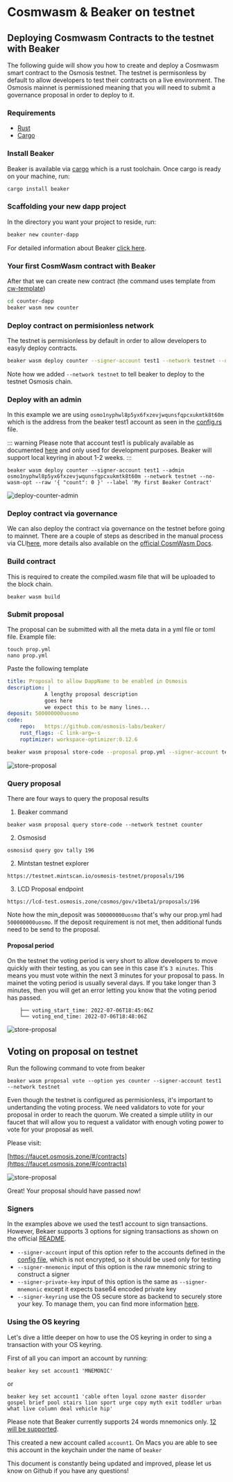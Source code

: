 # Cosmwasm & Beaker on testnet
## Deploying Cosmwasm Contracts to the testnet with Beaker

The following guide will show you how to create and deploy a Cosmwasm smart contract to the Osmosis testnet. The testnet is permisonless by default to allow developers to test their contracts on a live environment. The Osmosis mainnet is permissioned meaning that you will need to submit a governance proposal in order to deploy to it. 

### Requirements
- [Rust](https://www.rust-lang.org/tools/install)
- [Cargo](https://doc.rust-lang.org/cargo/getting-started/installation.html) 

### Install Beaker

Beaker is available via [cargo](https://doc.rust-lang.org/cargo/getting-started/installation.html) which is a rust toolchain. Once cargo is ready on your machine, run:


```sh
cargo install beaker
```

### Scaffolding your new dapp project

In the directory you want your project to reside, run:

```sh
beaker new counter-dapp
```

For detailed information about Beaker [click here](https://github.com/osmosis-labs/beaker/edit/main/README.md).

### Your first CosmWasm contract with Beaker

After that we can create new contract (the command uses template from [cw-template](https://github.com/InterWasm/cw-template))

```sh
cd counter-dapp
beaker wasm new counter
```

### Deploy contract on permisionless network
The testnet is permisionless by default in order to allow developers to easyly deploy contracts. 

```sh
beaker wasm deploy counter --signer-account test1 --network testnet --no-wasm-opt --raw '{ "count": 0 }' --label 'My first Beaker Contract'
```

Note how we added `--network testnet` to tell beaker to deploy to the testnet Osmosis chain. 

### Deploy with an admin
In this example we are using `osmo1nyphwl8p5yx6fxzevjwqunsfqpcxukmtk8t60m` which is the address from the beaker test1 account as seen in the [config.rs](https://github.com/osmosis-labs/beaker/blob/main/packages/cli/src/framework/config.rs) file. 

::: warning
Please note that account test1 is publicaly available as documented [here](https://github.com/osmosis-labs/beaker/blob/main/docs/config/global.md) and only used for development purposes. Beaker will support local keyring in about 1-2 weeks. 
:::

```
beaker wasm deploy counter --signer-account test1 --admin osmo1nyphwl8p5yx6fxzevjwqunsfqpcxukmtk8t60m --network testnet --no-wasm-opt --raw '{ "count": 0 }' --label 'My first Beaker Contract' 
```
![deploy-counter-admin](../../assets/beaker-admin.png)  


### Deploy contract via governance
We can also deploy the contract via governance on the testnet before going to mainnet. There are a couple of steps as described in the manual process via CLI[here](https://docs.osmosis.zone/developing/dapps/get_started/submit_wasm_proposal.html), more details also available on the [official CosmWasm Docs](https://github.com/CosmWasm/wasmd/blob/main/x/wasm/Governance.md). 


### Build contract
This is required to create the compiled.wasm file that will be uploaded to the block chain.

```
beaker wasm build
```


### Submit proposal

The proposal can be submitted with all the meta data in a yml file or toml file. Example file:

```
touch prop.yml
nano prop.yml
```
Paste the following template

```yml
title: Proposal to allow DappName to be enabled in Osmosis
description: |
            A lengthy proposal description
            goes here  
            we expect this to be many lines...
deposit: 500000000uosmo
code:
    repo:   https://github.com/osmosis-labs/beaker/
    rust_flags: -C link-arg=-s
    roptimizer: workspace-optimizer:0.12.6
```

```sh
beaker wasm proposal store-code --proposal prop.yml --signer-account test1 --network testnet counter --gas 25000000uosmo --gas-limit 25000000
```
![store-proposal](../../assets/store-prop.png)  


### Query proposal

There are four ways to query the proposal results

1. Beaker command
```
beaker wasm proposal query store-code --network testnet counter
```

2. Osmosisd 
```
osmosisd query gov tally 196
```

2. Mintstan testnet explorer
```
https://testnet.mintscan.io/osmosis-testnet/proposals/196
```

3. LCD Proposal endpoint

```
https://lcd-test.osmosis.zone/cosmos/gov/v1beta1/proposals/196
```

Note how the min_deposit was `500000000uosmo` that's why our prop.yml had `500000000uosmo`. If the deposit requirement is not met, then additional funds need to be send to the proposal. 

#### Proposal period 
On the testnet the voting period is very short to allow developers to move quickly with their testing, as you can see in this case it's `3 minutes`. This means you must vote within the next 3 minutes for your proposal to pass. In mainet the voting period is usually several days. If you take longer than 3 minutes, then you will get an error letting you know that the voting period has passed. 

```
    ├── voting_start_time: 2022-07-06T18:45:06Z
    └── voting_end_time: 2022-07-06T18:48:06Z
```

![store-proposal](../../assets/proposal-query.png)  


## Voting on proposal on testnet

Run the following command to vote from beaker

```
beaker wasm proposal vote --option yes counter --signer-account test1 --network testnet
```

Even though the testnet is configured as permisionless, it's important to undertanding the voting process. We need validators to vote  for your proposal in order to reach the quorum. We created a simple utility in our faucet that will allow you to request a validator with enough voting power to vote for your proposal as well. 

Please visit: 

[https://faucet.osmosis.zone/#/contracts](https://faucet.osmosis.zone/#/contracts)

![store-proposal](../../assets/faucet-vote.png) 

Great! Your proposal should have passed now!


### Signers

In the examples above we used the test1 account to sign transactions. However, Bekaer supports 3 options for signing transactions as shown on the official [README](https://github.com/osmosis-labs/beaker#Signers).

- `--signer-account` input of this option refer to the accounts defined in the [config file](https://github.com/osmosis-labs/beaker/blob/main/docs/config/global.md), which is not encrypted, so it should be used only for testing
- `--signer-mnemonic` input of this option is the raw mnemonic string to construct a signer
- `--signer-private-key` input of this option is the same as `--signer-mnemonic` except it expects base64 encoded private key
- `--signer-keyring` use the OS secure store as backend to securely store your key. To manage them, you can find more information [here](https://github.com/osmosis-labs/beaker/blob/main/docs/commands/beaker_key.md).

### Using the OS keyring
Let's dive a little deeper on how to use the OS keyring in order to sing a transaction with your OS keyring. 

First of all you can import an account by running:

```
beaker key set account1 'MNEMONIC'
```
or

```
beaker key set account1 'cable often loyal ozone master disorder gospel brief pool stairs lion sport urge copy myth exit toddler urban what live column deal vehicle hip'
```


Please note that Beaker currently supports 24 words mnemonics only. [ 12 will be supported](https://github.com/osmosis-labs/beaker/issues/88). 

This created a new account called `account1`. On Macs you are able to see this account in the keychain under the name of `beaker`

This document is constantly being updated and improved, please let us know on Github if you have any questions!
